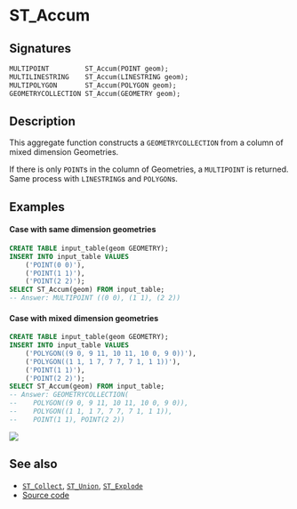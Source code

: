 # ST_Accum

## Signatures

```sql
MULTIPOINT         ST_Accum(POINT geom);
MULTILINESTRING    ST_Accum(LINESTRING geom);
MULTIPOLYGON       ST_Accum(POLYGON geom);
GEOMETRYCOLLECTION ST_Accum(GEOMETRY geom);
```

## Description

This aggregate function constructs a `GEOMETRYCOLLECTION` from a column of mixed dimension Geometries.

If there is only `POINT`s in the column of Geometries, a `MULTIPOINT` is returned. Same process with `LINESTRING`s and `POLYGON`s.

## Examples

#### Case with same dimension geometries
```sql
CREATE TABLE input_table(geom GEOMETRY);
INSERT INTO input_table VALUES
    ('POINT(0 0)'),
    ('POINT(1 1)'),
    ('POINT(2 2)');
SELECT ST_Accum(geom) FROM input_table;
-- Answer: MULTIPOINT ((0 0), (1 1), (2 2))
```

#### Case with mixed dimension geometries
```sql
CREATE TABLE input_table(geom GEOMETRY);
INSERT INTO input_table VALUES
    ('POLYGON((9 0, 9 11, 10 11, 10 0, 9 0))'),
    ('POLYGON((1 1, 1 7, 7 7, 7 1, 1 1))'),
    ('POINT(1 1)'),
    ('POINT(2 2)');
SELECT ST_Accum(geom) FROM input_table;
-- Answer: GEOMETRYCOLLECTION(
--    POLYGON((9 0, 9 11, 10 11, 10 0, 9 0)),
--    POLYGON((1 1, 1 7, 7 7, 7 1, 1 1)),
--    POINT(1 1), POINT(2 2))
```

<img class="displayed" src="../ST_Accum.png"/>

## See also

* [`ST_Collect`](../ST_Collect), [`ST_Union`](../ST_Union), [`ST_Explode`](../ST_Explode)
* <a href="https://github.com/orbisgis/h2gis/blob/master/h2gis-functions/src/main/java/org/h2gis/functions/spatial/aggregate/ST_Accum.java" target="_blank">Source code</a>
